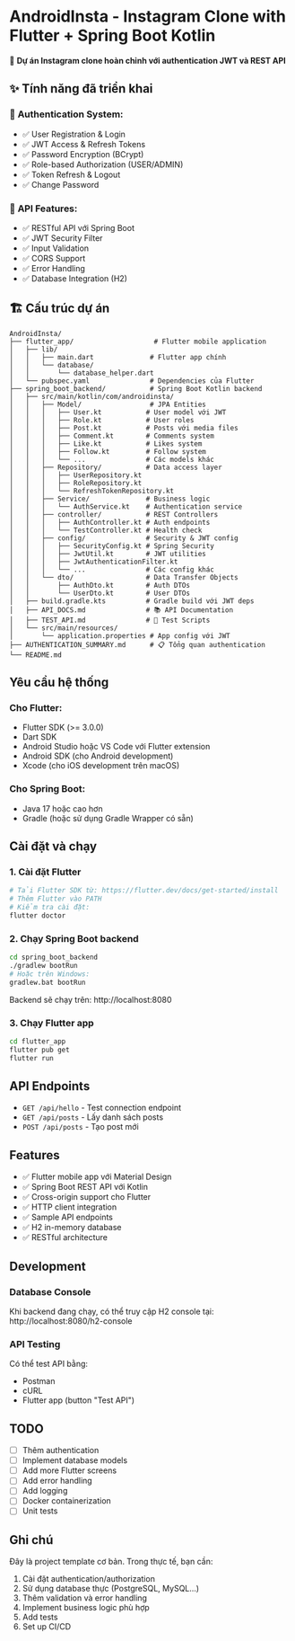 # AndroidInsta - Instagram Clone with Flutter + Spring Boot Kotlin

🚀 **Dự án Instagram clone hoàn chỉnh với authentication JWT và REST API**

## ✨ Tính năng đã triển khai

### 🔐 **Authentication System:**
- ✅ User Registration & Login
- ✅ JWT Access & Refresh Tokens  
- ✅ Password Encryption (BCrypt)
- ✅ Role-based Authorization (USER/ADMIN)
- ✅ Token Refresh & Logout
- ✅ Change Password

### 📱 **API Features:**
- ✅ RESTful API với Spring Boot
- ✅ JWT Security Filter
- ✅ Input Validation
- ✅ CORS Support
- ✅ Error Handling
- ✅ Database Integration (H2)

## 🏗️ Cấu trúc dự án

```
AndroidInsta/
├── flutter_app/                    # Flutter mobile application
│   ├── lib/
│   │   ├── main.dart              # Flutter app chính
│   │   └── database/
│   │       └── database_helper.dart
│   └── pubspec.yaml               # Dependencies của Flutter
├── spring_boot_backend/           # Spring Boot Kotlin backend
│   ├── src/main/kotlin/com/androidinsta/
│   │   ├── Model/                 # JPA Entities
│   │   │   ├── User.kt           # User model với JWT
│   │   │   ├── Role.kt           # User roles
│   │   │   ├── Post.kt           # Posts với media files
│   │   │   ├── Comment.kt        # Comments system
│   │   │   ├── Like.kt           # Likes system
│   │   │   ├── Follow.kt         # Follow system
│   │   │   └── ...               # Các models khác
│   │   ├── Repository/           # Data access layer
│   │   │   ├── UserRepository.kt
│   │   │   ├── RoleRepository.kt
│   │   │   └── RefreshTokenRepository.kt
│   │   ├── Service/              # Business logic
│   │   │   └── AuthService.kt    # Authentication service
│   │   ├── controller/           # REST Controllers
│   │   │   ├── AuthController.kt # Auth endpoints
│   │   │   └── TestController.kt # Health check
│   │   ├── config/               # Security & JWT config
│   │   │   ├── SecurityConfig.kt # Spring Security
│   │   │   ├── JwtUtil.kt        # JWT utilities
│   │   │   ├── JwtAuthenticationFilter.kt
│   │   │   └── ...               # Các config khác
│   │   └── dto/                  # Data Transfer Objects
│   │       ├── AuthDto.kt        # Auth DTOs
│   │       └── UserDto.kt        # User DTOs
│   ├── build.gradle.kts          # Gradle build với JWT deps
│   ├── API_DOCS.md               # 📚 API Documentation
│   ├── TEST_API.md               # 🧪 Test Scripts
│   └── src/main/resources/
│       └── application.properties # App config với JWT
├── AUTHENTICATION_SUMMARY.md      # 📋 Tổng quan authentication
└── README.md
```

## Yêu cầu hệ thống

### Cho Flutter:
- Flutter SDK (>= 3.0.0)
- Dart SDK
- Android Studio hoặc VS Code với Flutter extension
- Android SDK (cho Android development)
- Xcode (cho iOS development trên macOS)

### Cho Spring Boot:
- Java 17 hoặc cao hơn
- Gradle (hoặc sử dụng Gradle Wrapper có sẵn)

## Cài đặt và chạy

### 1. Cài đặt Flutter
```bash
# Tải Flutter SDK từ: https://flutter.dev/docs/get-started/install
# Thêm Flutter vào PATH
# Kiểm tra cài đặt:
flutter doctor
```

### 2. Chạy Spring Boot backend
```bash
cd spring_boot_backend
./gradlew bootRun
# Hoặc trên Windows:
gradlew.bat bootRun
```

Backend sẽ chạy trên: http://localhost:8080

### 3. Chạy Flutter app
```bash
cd flutter_app
flutter pub get
flutter run
```

## API Endpoints

- `GET /api/hello` - Test connection endpoint
- `GET /api/posts` - Lấy danh sách posts
- `POST /api/posts` - Tạo post mới

## Features

- ✅ Flutter mobile app với Material Design
- ✅ Spring Boot REST API với Kotlin
- ✅ Cross-origin support cho Flutter
- ✅ HTTP client integration
- ✅ Sample API endpoints
- ✅ H2 in-memory database
- ✅ RESTful architecture

## Development

### Database Console
Khi backend đang chạy, có thể truy cập H2 console tại:
http://localhost:8080/h2-console

### API Testing
Có thể test API bằng:
- Postman
- cURL
- Flutter app (button "Test API")

## TODO

- [ ] Thêm authentication
- [ ] Implement database models
- [ ] Add more Flutter screens
- [ ] Add error handling
- [ ] Add logging
- [ ] Docker containerization
- [ ] Unit tests

## Ghi chú

Đây là project template cơ bản. Trong thực tế, bạn cần:
1. Cài đặt authentication/authorization
2. Sử dụng database thực (PostgreSQL, MySQL...)
3. Thêm validation và error handling
4. Implement business logic phù hợp
5. Add tests
6. Set up CI/CD